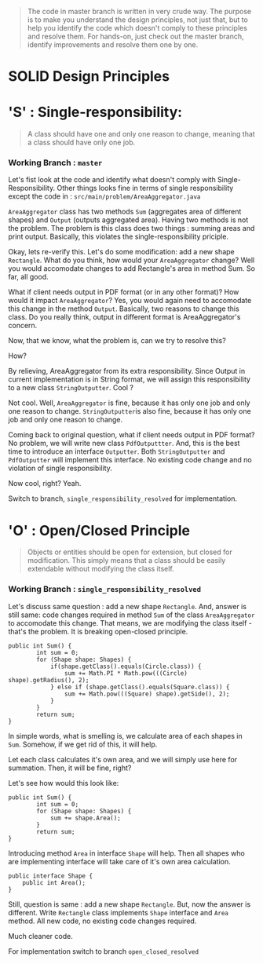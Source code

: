 > The code in master branch is written in very crude way. The purpose is to make you understand the design principles, not just that, but to help you identify the code which doesn't comply to these principles and resolve them. For hands-on, just check out the master branch, identify improvements and resolve them one by one.

# SOLID Design Principles 
# 'S' : Single-responsibility:
> A class should have one and only one reason to change, meaning that a class should have only one job.

### Working Branch : ```master```

Let's fist look at the code and identify what doesn't comply with Single-Responsibility. Other things looks fine in terms of single responsibility except the code in :  ```src/main/problem/AreaAggregator.java```

```AreaAggregator``` class has two methods ```Sum``` (aggregates area of different shapes) and ```Output``` (outputs aggregated area). Having two methods is not the problem. The problem is this class does two things : summing areas and print output. Basically, this violates the single-responsibility priciple.

Okay, lets re-verify this. Let's do some modification: add a new shape ```Rectangle```. What do you think, how would your ```AreaAggregator``` change? Well you would accomodate changes to add Rectangle's area in method Sum. So far, all good.

What if client needs output in PDF format (or in any other format)? How would it impact ```AreaAggregator```? Yes, you would again need to accomodate this change in the method ```Output```. Basically, two reasons to change this class. Do you really think, output in different format is AreaAggregator's concern.

Now, that we know, what the problem is, can we try to resolve this?

How?

By relieving, AreaAggregator from its extra responsibility. Since Output in current implementation is in String format, we will assign this responsibility to a new class ```StringOutputter```. Cool ? 

Not cool. Well, ```AreaAggregator``` is fine, because it has only one job and only one reason to change.
```StringOutputter```is also fine, because it has only one job and only one reason to change. 

Coming back to original question, what if client needs output in PDF format? No problem, we will write new class ```PdfOutputtter```. And, this is the best time to introduce an interface ```Outputter```. Both ```StringOutputter``` and ```PdfOutputter``` will implement this interface. No existing code change and no violation of single responsibility.

Now cool, right? Yeah.

Switch to branch, ```single_responsibility_resolved``` for implementation.

# 'O' : Open/Closed Principle
> Objects or entities should be open for extension, but closed for modification.
> This simply means that a class should be easily extendable without modifying the class itself.

### Working Branch : ```single_responsibility_resolved```

Let's discuss same question : add a new shape ```Rectangle```. And, answer is still same: code changes required in method ```Sum``` of the class ```AreaAggregator``` to accomodate this change. That means, we are modifying the class itself - that's the problem. It is breaking open-closed principle. 

```
public int Sum() {
        int sum = 0;
        for (Shape shape: Shapes) {
            if(shape.getClass().equals(Circle.class)) {
                sum += Math.PI * Math.pow(((Circle) shape).getRadius(), 2);
            } else if (shape.getClass().equals(Square.class)) {
                sum += Math.pow(((Square) shape).getSide(), 2);
            }
        }
        return sum;
} 
```
In simple words, what is smelling is, we calculate area of each shapes in ```Sum```. Somehow, if we get rid of this, it will help.

Let each class calculates it's own area, and we will simply use here for summation. Then, it will be fine, right?

Let's see how would this look like:

```
public int Sum() {
        int sum = 0;
        for (Shape shape: Shapes) {
            sum += shape.Area();
        }
        return sum;
}
```
Introducing method ```Area``` in interface ```Shape``` will help. Then all shapes who are implementing interface will take care of it's own area calculation.

```
public interface Shape {
    public int Area();
}
```
Still, question is same : add a new shape ```Rectangle```. But, now the answer is different. Write ```Rectangle``` class implements ```Shape``` interface and ```Area``` method. All new code, no existing code changes required.

Much cleaner code. 

For implementation switch to branch ```open_closed_resolved```

